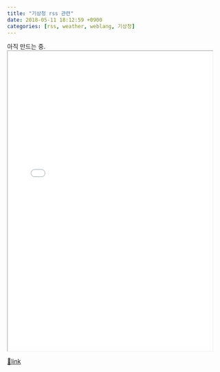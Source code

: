 ```yaml
---
title: "기상청 rss 관련"
date: 2018-05-11 18:12:59 +0900
categories: [rss, weather, weblang, 기상청]
---
```


아직 만드는 중.<iframe frameborder="1" height="700" src="/web_work/doc/weather/weather.html" style="border-width: 1px;" width="95%"></iframe>


[🔗link](http://www.mins01.com/mh/tech/read/1162)